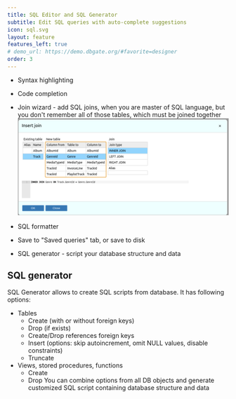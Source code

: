 ```yaml
---
title: SQL Editor and SQL Generator
subtitle: Edit SQL queries with auto-complete suggestions
icon: sql.svg
layout: feature
features_left: true
# demo_url: https://demo.dbgate.org/#favorite=designer
order: 3
---
```


- Syntax highlighting
- Code completion
- Join wizard - add SQL joins, when you are master of SQL language, but you don't remember all of those tables, which must be joined together
![Join wizard](/assets/fragments/joinwizard.png)

- SQL formatter
- Save to "Saved queries" tab, or save to disk
- SQL generator - script your database structure and data

## SQL generator
SQL Generator allows to create SQL scripts from database. It has following options:
* Tables
  * Create (with or without foreign keys)
  * Drop (if exists)
  * Create/Drop references foreign keys
  * Insert (options: skip autoincrement, omit NULL values, disable constraints)
  * Truncate
* Views, stored procedures, functions
  * Create
  * Drop
You can combine options from all DB objects and generate customized SQL script containing database structure and data

<!-- ## Demo links
These links points to demo.dbgate.org, feel free to play with it
* [Query designer](https://demo.dbgate.org/#favorite=designer) -->
